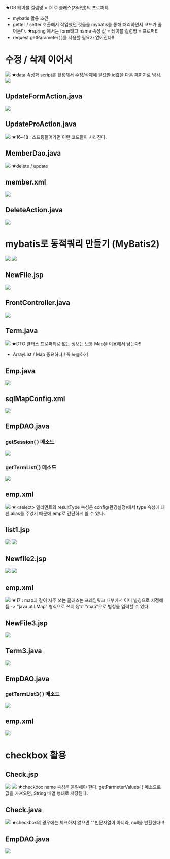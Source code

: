 ★DB 테이블 컬럼명 = DTO 클래스(자바빈)의 프로퍼티
- mybatis 활용 조건
- getter / setter 호출해서 작업했던 것들을 mybatis를 통해 처리하면서 코드가 줄어든다.
★spring 에서는 form태그 name 속성 값 = 테이블 컬럼명 = 프로퍼티
- request.getParameter( )를 사용할 필요가 없어진다!!


# 수정 / 삭제 이어서
![](../image/Pasted%20image%2020240415091744.png)
★data 속성과 script를 활용해서 수정/삭제에 필요한 id값을 다음 페이지로 넘김.
![](../image/Pasted%20image%2020240415091928.png)



## UpdateFormAction.java
![](../image/Pasted%20image%2020240415092257.png)


## UpdateProAction.java
![](../image/Pasted%20image%2020240415095026.png)
★16~18 : 스프링들어가면 이런 코드들이 사라진다.


## MemberDao.java
![](../image/Pasted%20image%2020240415100959.png)
★delete / update


## member.xml
![](../image/Pasted%20image%2020240415101525.png)



## DeleteAction.java
![](../image/Pasted%20image%2020240415102437.png)



# mybatis로 동적쿼리 만들기 (MyBatis2)
![](../image/Image20240415103700.png)
![](../image/Image20240415103646.png)

## NewFile.jsp
![](../image/Pasted%20image%2020240415103848.png)


## FrontController.java
![](../image/Pasted%20image%2020240415110516.png)

## Term.java
![](../image/Pasted%20image%2020240415111122.png)
★DTO 클래스 프로퍼티로 없는 정보는 보통 Map을 이용해서 담는다!!
- ArrayList / Map 중요하다!! 꼭 복습하기

## Emp.java
![](../image/Pasted%20image%2020240415111225.png)


## sqlMapConfig.xml
![](../image/Pasted%20image%2020240415112743.png)


## EmpDAO.java
### getSession( ) 메소드
![](../image/Pasted%20image%2020240415113051.png)

### getTermList( ) 메소드
![](../image/Pasted%20image%2020240415113119.png)


## emp.xml
![](../image/Pasted%20image%2020240415113621.png)
★\<select> 엘리먼트의 resultType 속성은 config(환경설정)에서 type 속성에 대한 alias를 주었기 때문에 emp로 간단하게 쓸 수 있다.


## list1.jsp
![](../image/Pasted%20image%2020240415114238.png)
![](../image/Pasted%20image%2020240415114921.png)



## Newfile2.jsp
![](../image/Pasted%20image%2020240415123451.png)
![](../image/Pasted%20image%2020240415123917.png)


## emp.xml
![](../image/Pasted%20image%2020240415124838.png)
★17 : map과 같이 자주 쓰는 클래스는 프레임워크 내부에서 이미 별칭으로 지정해 둠 -> "java.util.Map" 형식으로 쓰지 않고 "map"으로 별칭을 입력할 수 있다


## NewFile3.jsp
![](../image/Pasted%20image%2020240415142148.png)


## Term3.java
![](../image/Pasted%20image%2020240415143104.png)


## EmpDAO.java
### getTermList3( ) 메소드
![](../image/Pasted%20image%2020240415143856.png)



## emp.xml
![](../image/Pasted%20image%2020240415143938.png)


# checkbox 활용
## Check.jsp
![](../image/Pasted%20image%2020240415150253.png)
![](../image/Pasted%20image%2020240415150850.png)
★checkbox name 속성은 동일해야 한다. getParmeterValues( ) 메소드로 값을 가져오면, String 배열 형태로 저장된다.

## Check.java
![](../image/Pasted%20image%2020240415151107.png)
★checkbox의 경우에는 체크하지 않으면 ""빈문자열이 아니라, null을 반환한다!!!


## EmpDAO.java
![](../image/Pasted%20image%2020240415151628.png)
